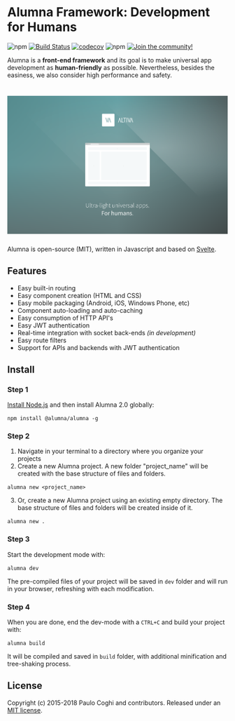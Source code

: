 # Alumna Framework: Development for Humans

![npm](https://img.shields.io/npm/v/@alumna/alumna.svg) [![Build Status](https://travis-ci.org/alumna/alumna.svg?branch=2.0)](https://travis-ci.org/alumna/alumna) [![codecov](https://codecov.io/gh/alumna/alumna/branch/2.0/graph/badge.svg)](https://codecov.io/gh/alumna/alumna) ![npm](https://img.shields.io/npm/dt/@alumna/alumna.svg) [![Join the community!](https://withspectrum.github.io/badge/badge.svg)](https://spectrum.chat/alumna)

Alumna is a **front-end framework** and its goal is to make universal app development as **human-friendly** as possible. Nevertheless, besides the easiness, we also consider high performance and safety.


# ![alumna](other/media/alumna.png)

Alumna is open-source (MIT), written in Javascript and based on [Svelte](https://svelte.technology/).

## Features

 - Easy built-in routing
 - Easy component creation (HTML and CSS)
 - Easy mobile packaging (Android, iOS, Windows Phone, etc)
 - Component auto-loading and auto-caching
 - Easy consumption of HTTP API's
 - Easy JWT authentication
 - Real-time integration with socket back-ends *(in development)*
 - Easy route filters
 - Support for APIs and backends with JWT authentication

## Install

### Step 1

[Install Node.js](https://nodejs.org/en/download/) and then install Alumna 2.0 globally:

```shell
npm install @alumna/alumna -g
```

### Step 2

 1. Navigate in your terminal to a directory where you organize your projects
 2. Create a new Alumna project. A new folder "project_name" will be created with the base structure of files and folders.

```shell
alumna new <project_name>
```

 3. Or, create a new Alumna project using an existing empty directory. The base structure of files and folders will be created inside of it.

```shell
alumna new .
```

### Step 3

Start the development mode with:

```shell
alumna dev
```

The pre-compiled files of your project will be saved in `dev` folder and will run in your browser, refreshing with each modification.

### Step 4

When you are done, end the dev-mode with a `CTRL+C` and build your project with:

```shell
alumna build
```

It will be compiled and saved in `build` folder, with additional minification and tree-shaking process.

## License

Copyright (c) 2015-2018 Paulo Coghi and contributors. Released under an [MIT license](LICENSE.md).
